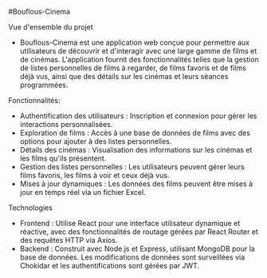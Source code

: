 #Bouflous-Cinema

Vue d'ensemble du projet

- Bouflous-Cinema est une application web conçue pour permettre aux utilisateurs de découvrir et d'interagir avec une large gamme de films et de cinémas. L'application fournit des fonctionnalités telles que la gestion de listes personnelles de films à regarder, de films favoris et de films déjà vus, ainsi que des détails sur les cinémas et leurs séances programmées.

Fonctionnalités:

- Authentification des utilisateurs : Inscription et connexion pour gérer les interactions personnalisées.
- Exploration de films : Accès à une base de données de films avec des options pour ajouter à des listes personnelles.
- Détails des cinémas : Visualisation des informations sur les cinémas et les films qu'ils présentent.
- Gestion des listes personnelles : Les utilisateurs peuvent gérer leurs films favoris, les films à voir et ceux déjà vus.
- Mises à jour dynamiques : Les données des films peuvent être mises à jour en temps réel via un fichier Excel.

  
Technologies

- Frontend : Utilise React pour une interface utilisateur dynamique et réactive, avec des fonctionnalités de routage gérées par React Router et des requêtes HTTP via Axios.
- Backend : Construit avec Node.js et Express, utilisant MongoDB pour la base de données. Les modifications de données sont surveillées via Chokidar et les authentifications sont gérées par JWT.
